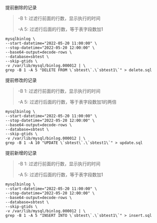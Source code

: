 提前删除的记录

> -B 1:  过滤行前面的行数，显示执行的时间
>
> -A 5:  过滤行后面的行数，等于表字段数加1

```
mysqlbinlog \
--start-datetime="2022-05-20 11:00:00" \
--stop-datetime="2022-05-20 12:00:00" \
--base64-output=decode-rows \
--database=sbtest \
--skip-gtids \
-v /var/lib/mysql/binlog.000012 | \
grep -B 1 -A 5 "DELETE FROM \`sbtest\`.\`sbtest1\`" > delete.sql
```

提前修改的记录

> -B 1:  过滤行前面的行数，显示执行的时间
>
> -A 5:  过滤行后面的行数，等于表字段数加1的两倍

```
mysqlbinlog \
--start-datetime="2022-05-20 11:00:00" \
--stop-datetime="2022-05-20 12:00:00" \
--base64-output=decode-rows \
--database=sbtest \
--skip-gtids \
-v /var/lib/mysql/binlog.000012 | \
grep -B 1 -A 10 "UPDATE \`sbtest\`.\`sbtest1\`" > update.sql
```

提前新增的记录

> -B 1:  过滤行前面的行数，显示执行的时间
>
> -A 5:  过滤行后面的行数，等于表字段数加1

```
mysqlbinlog \
--start-datetime="2022-05-20 11:00:00" \
--stop-datetime="2022-05-20 12:00:00" \
--base64-output=decode-rows \
--database=sbtest \
--skip-gtids \
-v /var/lib/mysql/binlog.000012 | \
grep -B 1 -A 5 "INSERT INTO \`sbtest\`.\`sbtest1\`" > insert.sql
```


